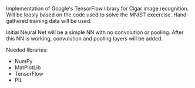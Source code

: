 Implementation of Google's TensorFlow library for Cigar image recognition. Will be loosly based on the code used to solve the MNIST excercise. Hand-gathered training data will be used.

Initial Neural Net will be a simple NN with no convolution or pooling. After this NN is working, convulution and pooling layers will be added.

Needed libraries:
+ NumPy
+ MatPlotLib
+ TensorFlow
+ PIL
